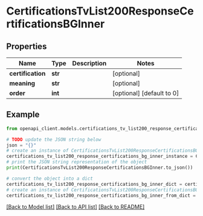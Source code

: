 # CertificationsTvList200ResponseCertificationsBGInner


## Properties

Name | Type | Description | Notes
------------ | ------------- | ------------- | -------------
**certification** | **str** |  | [optional] 
**meaning** | **str** |  | [optional] 
**order** | **int** |  | [optional] [default to 0]

## Example

```python
from openapi_client.models.certifications_tv_list200_response_certifications_bg_inner import CertificationsTvList200ResponseCertificationsBGInner

# TODO update the JSON string below
json = "{}"
# create an instance of CertificationsTvList200ResponseCertificationsBGInner from a JSON string
certifications_tv_list200_response_certifications_bg_inner_instance = CertificationsTvList200ResponseCertificationsBGInner.from_json(json)
# print the JSON string representation of the object
print(CertificationsTvList200ResponseCertificationsBGInner.to_json())

# convert the object into a dict
certifications_tv_list200_response_certifications_bg_inner_dict = certifications_tv_list200_response_certifications_bg_inner_instance.to_dict()
# create an instance of CertificationsTvList200ResponseCertificationsBGInner from a dict
certifications_tv_list200_response_certifications_bg_inner_from_dict = CertificationsTvList200ResponseCertificationsBGInner.from_dict(certifications_tv_list200_response_certifications_bg_inner_dict)
```
[[Back to Model list]](../README.md#documentation-for-models) [[Back to API list]](../README.md#documentation-for-api-endpoints) [[Back to README]](../README.md)


